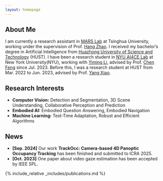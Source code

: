 ```yaml
---
layout: homepage
---
```


## About Me

I am currently a research assistant in [MARS Lab](https://group.iiis.tsinghua.edu.cn/~marslab/#/) at Tsinghua University, working under the supervision of Prof. [Hang Zhao](https://hangzhaomit.github.io/).
I received my bachelor’s degree in Artificial Intelligence from [Huazhong University of Science and Technology](https://english.hust.edu.cn/) (HUST). I have been a research student in [NYU AI4CE Lab](https://ai4ce.github.io/) at New York University(NYU), working with [Yiming Li](https://yimingli-page.github.io/), advised by Prof. [Chen Feng](https://scholar.google.com/citations?user=YeG8ZM0AAAAJ&hl=en) since Jul. 2023. Before this, I was a research student at HUST from Mar. 2022 to Jun. 2023, advised by Prof. [Yang Xiao](https://scholar.google.com.tw/citations?hl=zh-CN&user=NeKBuXEAAAAJ).

## Research Interests
- **Computer Vision:** Detection and Segmentation, 3D Scene Understanding, Collaborative Perception and Prediction
- **Embodied AI:** Embodied Question Answering, Embodied Navigation
- **Machine Learning:** Test-Time Adaptation, Robust and Efficient Algorithms

## News

- **[Sep. 2024]** Our work **TrackOcc: Camera-based 4D Panoptic Occupancy Tracking** has been finished and submitted to ICRA 2025.
- **[Oct. 2023]** One paper about video gaze estimation has been accepted by IEEE SPL.

{% include_relative _includes/publications.md %}